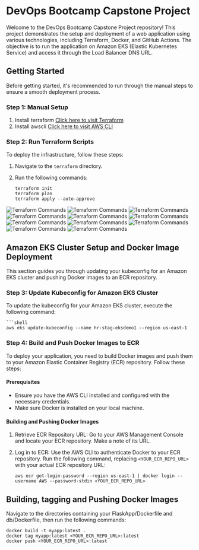 # DevOps Bootcamp Capstone Project

Welcome to the DevOps Bootcamp Capstone Project repository! This project demonstrates the setup and deployment of a web application using various technologies, including Terraform, Docker, and GitHub Actions. The objective is to run the application on Amazon EKS (Elastic Kubernetes Service) and access it through the Load Balancer DNS URL.

## Getting Started

Before getting started, it's recommended to run through the manual steps to ensure a smooth deployment process.

### Step 1: Manual Setup

1. Install terraform [Click here to visit Terraform](https://developer.hashicorp.com/terraform/tutorials/aws-get-started/install-cli)
2. Install awscli [Click here to visit AWS CLI](https://docs.aws.amazon.com/cli/latest/userguide/getting-started-install.html)

### Step 2: Run Terraform Scripts

To deploy the infrastructure, follow these steps:

1. Navigate to the `terraform` directory.
2. Run the following commands:

   ```shell
   terraform init
   terraform plan
   terraform apply --auto-approve
![Terraform Commands](screenshots/vpc.PNG)
![Terraform Commands](screenshots/BASTION_HOST.PNG)
![Terraform Commands](screenshots/cluster.PNG)
![Terraform Commands](screenshots/ECR.PNG)
![Terraform Commands](screenshots/EIP.PNG)
![Terraform Commands](screenshots/internet_gateway.PNG)
![Terraform Commands](screenshots/LOADBALANCERS.PNG)
![Terraform Commands](screenshots/NAT.PNG)
![Terraform Commands](screenshots/node_group.PNG)
![Terraform Commands](screenshots/security_groups.PNG)
![Terraform Commands](screenshots/subnet.PNG)

## Amazon EKS Cluster Setup and Docker Image Deployment

This section guides you through updating your kubeconfig for an Amazon EKS cluster and pushing Docker images to an ECR repository.

### Step 3: Update Kubeconfig for Amazon EKS Cluster

To update the kubeconfig for your Amazon EKS cluster, execute the following command:

    ```shell
    aws eks update-kubeconfig --name hr-stag-eksdemo1 --region us-east-1

### Step 4: Build and Push Docker Images to ECR

To deploy your application, you need to build Docker images and push them to your Amazon Elastic Container Registry (ECR) repository. Follow these steps:

#### Prerequisites

- Ensure you have the AWS CLI installed and configured with the necessary credentials.
- Make sure Docker is installed on your local machine.

#### Building and Pushing Docker Images

1. Retrieve ECR Repository URL: Go to your AWS Management Console and locate your ECR repository. Make a note of its URL.

2. Log in to ECR: Use the AWS CLI to authenticate Docker to your ECR repository. Run the following command, replacing `<YOUR_ECR_REPO_URL>` with your actual ECR repository URL:

   ```shell
   aws ecr get-login-password --region us-east-1 | docker login --username AWS --password-stdin <YOUR_ECR_REPO_URL>

## Building, tagging and Pushing Docker Images

Navigate to the directories containing your FlaskApp/Dockerfile and db/Dockerfile, then run the following commands:

```shell
docker build -t myapp:latest .
docker tag myapp:latest <YOUR_ECR_REPO_URL>:latest
docker push <YOUR_ECR_REPO_URL>:latest



